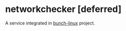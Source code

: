 # networkchecker [deferred]
A service integrated in [bunch-linux](https://github.com/waelkarman/bunch-linux-manifests) project.
